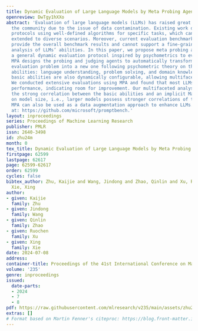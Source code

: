 ```yaml
---
title: Dynamic Evaluation of Large Language Models by Meta Probing Agents
openreview: DwTgy1hXXo
abstract: 'Evaluation of large language models (LLMs) has raised great concerns in
  the community due to the issue of data contamination. Existing work designed evaluation
  protocols using well-defined algorithms for specific tasks, which cannot be easily
  extended to diverse scenarios. Moreover, current evaluation benchmarks can only
  provide the overall benchmark results and cannot support a fine-grained and multifaceted
  analysis of LLMs’ abilities. In this paper, we propose meta probing agents (MPA),
  a general dynamic evaluation protocol inspired by psychometrics to evaluate LLMs.
  MPA designs the probing and judging agents to automatically transform an original
  evaluation problem into a new one following psychometric theory on three basic cognitive
  abilities: language understanding, problem solving, and domain knowledge. These
  basic abilities are also dynamically configurable, allowing multifaceted analysis.
  We conducted extensive evaluations using MPA and found that most LLMs achieve poorer
  performance, indicating room for improvement. Our multifaceted analysis demonstrated
  the strong correlation between the basic abilities and an implicit Mattew effect
  on model size, i.e., larger models possess stronger correlations of the abilities.
  MPA can also be used as a data augmentation approach to enhance LLMs. Code is available
  at: https://github.com/microsoft/promptbench.'
layout: inproceedings
series: Proceedings of Machine Learning Research
publisher: PMLR
issn: 2640-3498
id: zhu24m
month: 0
tex_title: Dynamic Evaluation of Large Language Models by Meta Probing Agents
firstpage: 62599
lastpage: 62617
page: 62599-62617
order: 62599
cycles: false
bibtex_author: Zhu, Kaijie and Wang, Jindong and Zhao, Qinlin and Xu, Ruochen and
  Xie, Xing
author:
- given: Kaijie
  family: Zhu
- given: Jindong
  family: Wang
- given: Qinlin
  family: Zhao
- given: Ruochen
  family: Xu
- given: Xing
  family: Xie
date: 2024-07-08
address:
container-title: Proceedings of the 41st International Conference on Machine Learning
volume: '235'
genre: inproceedings
issued:
  date-parts:
  - 2024
  - 7
  - 8
pdf: https://raw.githubusercontent.com/mlresearch/v235/main/assets/zhu24m/zhu24m.pdf
extras: []
# Format based on Martin Fenner's citeproc: https://blog.front-matter.io/posts/citeproc-yaml-for-bibliographies/
---
```

